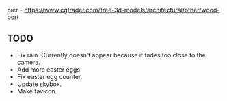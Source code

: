 pier - https://www.cgtrader.com/free-3d-models/architectural/other/wood-port

## TODO
* Fix rain. Currently doesn't appear because it fades too close to the camera. 
* Add more easter eggs.
* Fix easter egg counter. 
* Update skybox. 
* Make favicon. 
